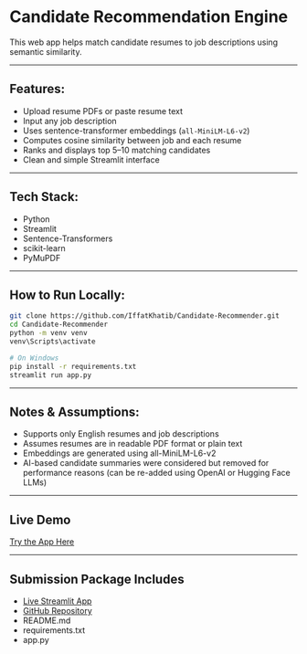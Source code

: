 # Candidate Recommendation Engine

This web app helps match candidate resumes to job descriptions using semantic similarity.

---

## Features:

- Upload resume PDFs or paste resume text
- Input any job description
- Uses sentence-transformer embeddings (`all-MiniLM-L6-v2`)
- Computes cosine similarity between job and each resume
- Ranks and displays top 5–10 matching candidates
- Clean and simple Streamlit interface

---

## Tech Stack:

- Python
- Streamlit
- Sentence-Transformers
- scikit-learn
- PyMuPDF

---

## How to Run Locally:

```bash
git clone https://github.com/IffatKhatib/Candidate-Recommender.git
cd Candidate-Recommender
python -m venv venv
venv\Scripts\activate

# On Windows
pip install -r requirements.txt
streamlit run app.py
```
---  

## Notes & Assumptions:

- Supports only English resumes and job descriptions
- Assumes resumes are in readable PDF format or plain text
- Embeddings are generated using all-MiniLM-L6-v2
- AI-based candidate summaries were considered but removed for performance reasons (can be re-added using OpenAI or Hugging Face LLMs)

----

## Live Demo

[Try the App Here](https://candidate-recommender-ik.streamlit.app/)

---

## Submission Package Includes

- [Live Streamlit App](https://candidate-recommender-ik.streamlit.app/)
- [GitHub Repository](https://github.com/IffatKhatib/Candidate-Recommender)
- README.md
- requirements.txt
- app.py

  

